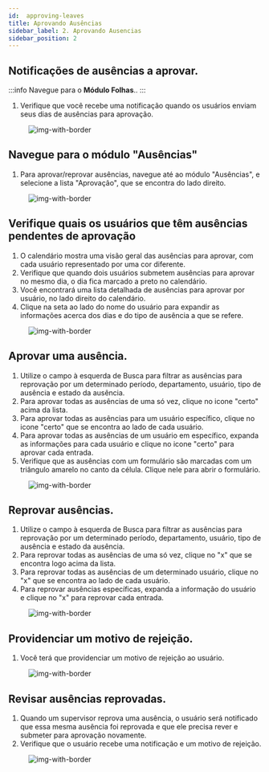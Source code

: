 ```yaml
---
id:  approving-leaves
title: Aprovando Ausências
sidebar_label: 2. Aprovando Ausencias 
sidebar_position: 2
---
```




## Notificações de ausências a aprovar.

:::info
Navegue para o **Módulo Folhas**.. 
:::

1. Verifique que você recebe uma notificação quando os usuários enviam seus dias de ausências para aprovação.

<figure>

![img-with-border](/img/university/leaves/approve-leaves10.png)
<figcaption></figcaption>
</figure>


## Navegue para o módulo "Ausências"

1. Para aprovar/reprovar ausências, navegue até ao módulo "Ausências", e selecione a lista "Aprovação", que se encontra do lado direito.

<figure>

![img-with-border](/img/university/leaves/approve-leaves1.png)
<figcaption></figcaption>
</figure>


## Verifique quais os usuários que têm ausências pendentes de aprovação

1. O calendário mostra uma visão geral das ausências para aprovar, com cada usuário representado por uma cor diferente.
2. Verifique que quando dois usuários submetem ausências para aprovar no mesmo dia, o dia fica marcado a preto no calendário.
3. Você encontrará uma lista detalhada de ausências para aprovar por usuário, no lado direito do calendário.
4. Clique na seta ao lado do nome do usuário para expandir as informações acerca dos dias e do tipo de ausência a que se refere.

<figure>

![img-with-border](/img/university/leaves/approve-leaves2.png)
<figcaption></figcaption>
</figure>


## Aprovar uma ausência.

1. Utilize o campo à esquerda de Busca para filtrar as ausências para reprovação por um determinado período, departamento, usuário, tipo de ausência e estado da ausência.
2. Para aprovar todas as ausências de uma só vez, clique no icone "certo" acima da lista.
3. Para aprovar todas as ausências para um usuário específico, clique no icone "certo"  que se encontra ao lado de cada usuário.
4. Para aprovar todas as ausências de um usuário em específico, expanda as informações para cada usuário e clique no icone "certo" para aprovar cada entrada.
5. Verifique que as ausências com um formulário são marcadas com um triângulo amarelo no canto da célula. Clique nele para abrir o formulário.

<figure>

![img-with-border](/img/university/leaves/approve-leaves3.png)
<figcaption></figcaption>
</figure>

## Reprovar ausências.

1. Utilize o campo à esquerda de Busca para filtrar as ausências para reprovação por um determinado período, departamento, usuário, tipo de ausência e estado da ausência.
2. Para reprovar todas as ausências de uma só vez, clique no "x" que se encontra logo acima da lista.
3. Para reprovar todas as ausências de um determinado usuário, clique no "x" que se encontra ao lado de cada usuário.
4. Para reprovar ausências específicas, expanda a informação do usuário e clique no "x" para reprovar cada entrada.


<figure>

![img-with-border](/img/university/leaves/approve-leaves4.png)
<figcaption></figcaption>
</figure>

  
## Providenciar um motivo de rejeição.


1. Você terá que providenciar um motivo de rejeição ao usuário.


<figure>

![img-with-border](/img/university/leaves/approve-leaves5.png)
<figcaption> </figcaption>
</figure>


## Revisar ausências reprovadas.

1. Quando um supervisor reprova uma ausência, o usuário será notificado que essa mesma ausência foi reprovada e que ele precisa rever e submeter para aprovação novamente.
2. Verifique que o usuário recebe uma notificação e um motivo de rejeição.

<figure>

![img-with-border](/img/university/leaves/approve-leaves6.png)
<figcaption> </figcaption>
</figure>
